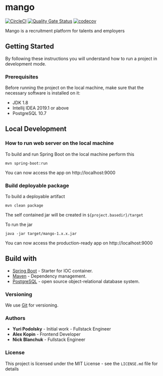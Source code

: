 # mango

[![CircleCI](https://circleci.com/gh/mangalaxy/mango.svg?style=svg)](https://circleci.com/gh/mangalaxy/mango)
[![Quality Gate Status](https://sonarcloud.io/api/project_badges/measure?project=mangalaxy_mangostart&metric=alert_status)](https://sonarcloud.io/dashboard?id=mangalaxy_mangostart)
[![codecov](https://codecov.io/gh/mangalaxy/mango/branch/develop/graph/badge.svg)](https://codecov.io/gh/mangalaxy/mango)


Mango is a recruitment platform for talents and employers

## Getting Started
By following these instructions you will understand how to run a project in development mode.

### Prerequisites
Before running the project on the local machine, make sure that the necessary software is installed on it:
* JDK 1.8
* Intellij IDEA 2019.1 or above
* PostgreSQL 10.7

## Local Development

### How to run web server on the local machine
To build and run Spring Boot on the local machine perform this
```
mvn spring-boot:run
```
You can now access the app on http://localhost:9000

### Build deployable package
To build a deployable artifact
```
mvn clean package
```
The self contained jar will be created in ``${project.basedir}/target``

To run the jar
```
java -jar target/mango-1.x.x.jar
```
You can now access the production-ready app on http://localhost:9000

## Build with
* [Spring Boot](https://spring.io/projects/spring-boot) - Starter for IOC container.
* [Maven](https://maven.apache.org/) - Dependency management.
* [PostgreSQL](https://www.postgresql.org/about/) - open source object-relational database system.

### Versioning
We use [Git](https://git-scm.com/about) for versioning.

### Authors
* **Yuri Podolsky** - Initial work - Fullstack Engineer
* **Alex Kopin** - Frontend Developer
* **Nick Blanchuk** - Fullstack Engineer

### License
This project is licensed under the MIT License - see the ``LICENSE.md`` file for details
